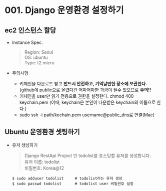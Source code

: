# 001. Django 운영환경 설정하기

## ec2 인스턴스 할당
* Instance Spec.
    > Region: Seoul  
    > OS: ubuntu  
    > Type: t2.micro

* 주의사항
  - 키체인을 다운로드 받고 **반드시 안전하고, 기억날만한 장소에 보관한다.** (github에 public으로 올렸다간 어마어마한 과금이 될수 있으므로 **주의!!** 
  - 키체인을 user만 읽기 전용으로 권한을 설정한다. chmod 400 keychain.pem (이때, keychain은 본인이 다운받은 keychain의 이름으로 한다.)
  - sudo ssh -i path/kechain.pem username@public_dns로 연결(Mac)



## Ubuntu 운영환경 셋팅하기

* 유저 생성하기
  > Django RestApi Project 인 todolist를 호스팅할 유저를 생성합니다.  
  > 유저 이름: todolist  
  > 비밀번호: Korea@12  

    ```
    $ sudo adduser todolist     # todolist라는 유저 생성
    $ sudo passwd todolist      # todolist user 비밀번호 설정
    ```